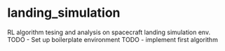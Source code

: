 # landing_simulation
RL algorithm tesing and analysis on spacecraft landing simulation env.
TODO - Set up boilerplate environment
TODO - implement first algorithm

